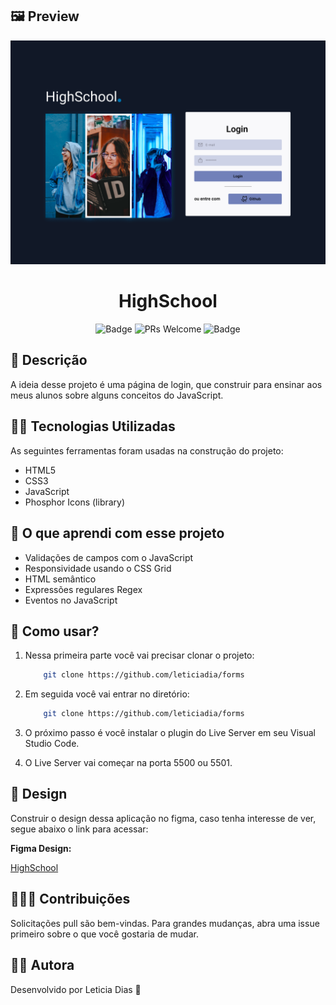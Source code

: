 ## 🖼️ Preview

![high-school](/assets/image/highschool.png)

<h1 align="center">HighSchool</h1>

<div align="center">

![Badge](https://img.shields.io/badge/App-HighSchool-%230073b0?style=flat-square&logo=ghost)
![PRs Welcome](https://img.shields.io/badge/PRs-welcome-0073b0.svg?style=flat-square)
![Badge](https://img.shields.io/github/license/Mikkaiser/blog-techknowledge-front?style=flat-square)

</div>

## 📖 Descrição

<p>A ideia desse projeto é uma página de login, que construir para ensinar aos meus alunos sobre alguns conceitos do JavaScript.</p>

## 👩‍💻 Tecnologias Utilizadas

<p>As seguintes ferramentas foram usadas na construção do projeto:</p>

- HTML5
- CSS3
- JavaScript
- Phosphor Icons (library)

## 📝 O que aprendi com esse projeto

- Validações de campos com o JavaScript
- Responsividade usando o CSS Grid
- HTML semântico
- Expressões regulares Regex
- Eventos no JavaScript

## 📌 Como usar?

1. Nessa primeira parte você vai precisar clonar o projeto:
   ```bash
       git clone https://github.com/leticiadia/forms
   ```
2. Em seguida você vai entrar no diretório:
   ```bash
       git clone https://github.com/leticiadia/forms
   ```
3. O próximo passo é você instalar o plugin do Live Server em seu Visual Studio Code.

4. O Live Server vai começar na porta 5500 ou 5501.

## 🎨 Design

<p>Construir o design dessa aplicação no figma, caso tenha interesse de ver, segue abaixo o link para acessar:</p>
<p><strong>Figma Design:</strong></p>
<a href="https://www.figma.com/file/Ik2t2BDuJxCFMA9a2ayyE0/Universo-JavaScript?node-id=0%3A1&t=URFUC0WyVL9thTZn-1">HighSchool</a>

## 🧑‍🚀🚀 Contribuições

<p>Solicitações pull são bem-vindas. Para grandes mudanças, abra uma issue primeiro sobre o que você gostaria de mudar.</p>

## 👩‍💻 Autora

<p>Desenvolvido por Leticia Dias 💜</p>
